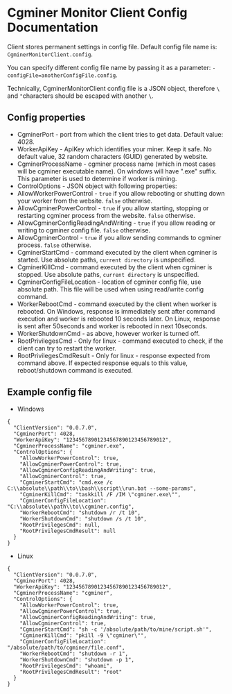 Cgminer Monitor Client Config Documentation
===========================================

Client stores permanent settings in config file. Default config file name is: `CgminerMonitorClient.config`.

You can specify different config file name by passing it as a parameter: `-configFile=anotherConfigFile.config`.

Technically, CgminerMonitorClient config file is a JSON object, therefore `\` and `"`characters should be escaped with another `\`.

Config properties
-----------------
* CgminerPort - port from which the client tries to get data. Default value: 4028.
* WorkerApiKey - ApiKey which identifies your miner. Keep it safe. No default value, 32 random characters (GUID) generated by website.
* CgminerProcessName - cgminer process name (which in most cases will be cgminer executable name). On windows will have ".exe" suffix. This parameter is used to determine if worker is mining.
* ControlOptions - JSON object with following properties:
 * AllowWorkerPowerControl - `true` if you allow rebooting or shutting down your worker from the website. `false` otherwise.
 * AllowCgminerPowerControl - `true` if you allow starting, stopping or restarting cgminer process from the website. `false` otherwise.
 * AllowCgminerConfigReadingAndWriting - `true` if you allow reading or writing to cgminer config file. `false` otherwise.
 * AllowCgminerControl - `true` if you allow sending commands to cgminer process. `false` otherwise.
 * CgminerStartCmd - command executed by the client when cgminer is started. Use absolute paths, `current directory` is unspecified.
 * CgminerKillCmd - command executed by the client when cgminer is stopped. Use absolute paths, `current directory` is unspecified.
 * CgminerConfigFileLocation - location of cgminer config file, use absolute path. This file will be used when using read/write config command.
 * WorkerRebootCmd - command executed by the client when worker is rebooted. On Windows, response is immediately sent after command execution and worker is rebooted 10 seconds later. On Linux, response is sent after 50seconds and worker is rebooted in next 10seconds.
 * WorkerShutdownCmd - as above, however worker is turned off.
 * RootPrivilegesCmd - Only for linux - command executed to check, if the client can try to restart the worker.
 * RootPrivilegesCmdResult - Only for linux - response expected from command above. If expected response equals to this value, reboot/shutdown command is executed.

Example config file
-------------------
* Windows
```
{
  "ClientVersion": "0.0.7.0",
  "CgminerPort": 4028,
  "WorkerApiKey": "12345678901234567890123456789012",
  "CgminerProcessName": "cgminer.exe",
  "ControlOptions": {
    "AllowWorkerPowerControl": true,
    "AllowCgminerPowerControl": true,
    "AllowCgminerConfigReadingAndWriting": true,
    "AllowCgminerControl": true,
    "CgminerStartCmd": "cmd.exe /c C:\\absolute\\path\\to\\bash\\script\\run.bat --some-params",
    "CgminerKillCmd": "taskkill /F /IM \"cgminer.exe\"",
    "CgminerConfigFileLocation": "C:\\absolute\\path\\to\\cgminer.config",
    "WorkerRebootCmd": "shutdown /r /t 10",
    "WorkerShutdownCmd": "shutdown /s /t 10",
    "RootPrivilegesCmd": null,
    "RootPrivilegesCmdResult": null
  }
}
```
* Linux
```
{
  "ClientVersion": "0.0.7.0",
  "CgminerPort": 4028,
  "WorkerApiKey": "12345678901234567890123456789012",
  "CgminerProcessName": "cgminer",
  "ControlOptions": {
    "AllowWorkerPowerControl": true,
    "AllowCgminerPowerControl": true,
    "AllowCgminerConfigReadingAndWriting": true,
    "AllowCgminerControl": true,
    "CgminerStartCmd": "sh -c '/absolute/path/to/mine/script.sh'",
    "CgminerKillCmd": "pkill -9 \"cgminer\"",
    "CgminerConfigFileLocation": "/absolute/path/to/cgminer/file.conf",
    "WorkerRebootCmd": "shutdown -r 1",
    "WorkerShutdownCmd": "shutdown -p 1",
    "RootPrivilegesCmd": "whoami",
    "RootPrivilegesCmdResult": "root"
  }
}
```

